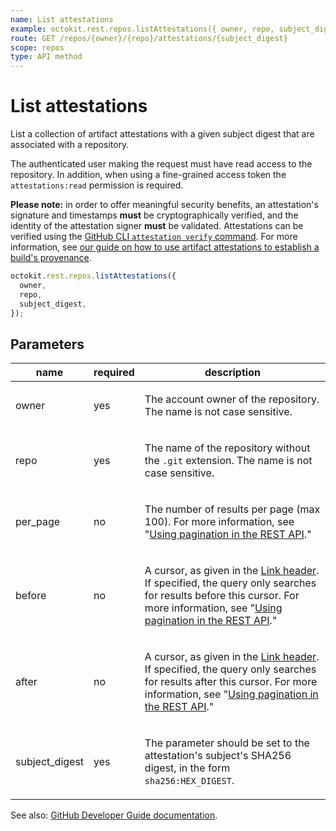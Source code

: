 ```yaml
---
name: List attestations
example: octokit.rest.repos.listAttestations({ owner, repo, subject_digest })
route: GET /repos/{owner}/{repo}/attestations/{subject_digest}
scope: repos
type: API method
---
```


# List attestations

List a collection of artifact attestations with a given subject digest that are associated with a repository.

The authenticated user making the request must have read access to the repository. In addition, when using a fine-grained access token the `attestations:read` permission is required.

**Please note:** in order to offer meaningful security benefits, an attestation's signature and timestamps **must** be cryptographically verified, and the identity of the attestation signer **must** be validated. Attestations can be verified using the [GitHub CLI `attestation verify` command](https://cli.github.com/manual/gh_attestation_verify). For more information, see [our guide on how to use artifact attestations to establish a build's provenance](https://docs.github.com/actions/security-guides/using-artifact-attestations-to-establish-provenance-for-builds).

```js
octokit.rest.repos.listAttestations({
  owner,
  repo,
  subject_digest,
});
```

## Parameters

<table>
  <thead>
    <tr>
      <th>name</th>
      <th>required</th>
      <th>description</th>
    </tr>
  </thead>
  <tbody>
    <tr><td>owner</td><td>yes</td><td>

The account owner of the repository. The name is not case sensitive.

</td></tr>
<tr><td>repo</td><td>yes</td><td>

The name of the repository without the `.git` extension. The name is not case sensitive.

</td></tr>
<tr><td>per_page</td><td>no</td><td>

The number of results per page (max 100). For more information, see "[Using pagination in the REST API](https://docs.github.com/rest/using-the-rest-api/using-pagination-in-the-rest-api)."

</td></tr>
<tr><td>before</td><td>no</td><td>

A cursor, as given in the [Link header](https://docs.github.com/rest/guides/using-pagination-in-the-rest-api#using-link-headers). If specified, the query only searches for results before this cursor. For more information, see "[Using pagination in the REST API](https://docs.github.com/rest/using-the-rest-api/using-pagination-in-the-rest-api)."

</td></tr>
<tr><td>after</td><td>no</td><td>

A cursor, as given in the [Link header](https://docs.github.com/rest/guides/using-pagination-in-the-rest-api#using-link-headers). If specified, the query only searches for results after this cursor. For more information, see "[Using pagination in the REST API](https://docs.github.com/rest/using-the-rest-api/using-pagination-in-the-rest-api)."

</td></tr>
<tr><td>subject_digest</td><td>yes</td><td>

The parameter should be set to the attestation's subject's SHA256 digest, in the form `sha256:HEX_DIGEST`.

</td></tr>
  </tbody>
</table>

See also: [GitHub Developer Guide documentation](https://docs.github.com/rest/repos/repos#list-attestations).
